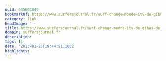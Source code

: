 ```yaml
---
uuid: 645601049
bookmarkOf: https://www.surfersjournal.fr/surf-change-monde-itv-de-gibus-de-soultrait/
category: link
headImage: ''
title: https://www.surfersjournal.fr/surf-change-monde-itv-de-gibus-de-soultrait/
domain: surfersjournal.fr
description: 
tags: []
date: '2023-01-26T19:44:51.108Z'
highlights: 
---
```




